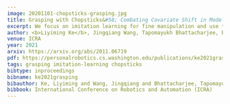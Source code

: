 ```yaml
---
image: 20201101-chopsticks-grasping.jpg
title: Grasping with Chopsticks&#58; Combating Covariate Shift in Model-free Imitation Learning for Fine Manipulation
excerpt: We focus on imitation learning for fine manipulation and use the chopsticks robot as our test bed. Imitation learning traditionally suffers from the covariate shift phenomenon that causes poor generalization. We propose three approaches to reduce covariate shift, none of which requires access to an interactive expert or a model, unlike previous approaches. We demonstrate our methods on chopsticks-grasping task, and observe the agent's success rate increase from 37.3% to 80%, which is comparable to the human expert performance of 82.6%.
author: <b>Liyiming Ke</b>, Jingqiang Wang, Tapomayukh Bhattacharjee, Byron Boots, Siddhartha S. Srinivasa
venue: ICRA
year: 2021
arxiv: https://arxiv.org/abs/2011.06719
pdf: https://personalrobotics.cs.washington.edu/publications/ke2021grasping.pdf
tags: grasping imitation-learning chopsticks
bibtype: inproceedings
bibname: ke2021grasping
bibauthor: Ke, Liyiming and Wang, Jingqiang and Bhattacharjee, Tapomayukh and Boots, Byron and Srinivasa, Siddhartha
bibbook: International Conference on Robotics and Automation (ICRA)
---
```

